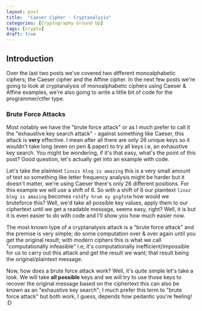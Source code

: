 ```yaml
---
layout: post
title:  "Caeser Cipher - Cryptanalysis"
categories: [Cryptography Ground Up]
tags: [crypto]
draft: true
---
```


## Introduction

Over the last two posts we've covered two different monoalphabetic ciphers; the Caeser cipher and the Affine cipher. In the next few posts we're going to look at cryptanalysis of monoalphabetic ciphers using Caeser & Affine examples, we're also going to write a little bit of code for the programmer/ctfer type.

### Brute Force Attacks

Most notably we have the "brute force attack" or as I much prefer to call it the "exhaustive key search attack" - against something like Caeser, this attack is **very** effective. I mean after all there are only 26 unique keys so it wouldn't take long (even on pen & paper) to try all keys i.e, an exhaustive key search. You might be wondering, if it's that easy, what's the point of this post? Good question, let's actually get into an example with code.

Let's take the plaintext `linxzs blog is amazing` this is a very small amount of text so something like letter frequency analysis might be harder but it doesn't matter, we're using Caeser there's only 26 different positions. For this example we will use a shift of 6. So with a shift of 6 our plaintext `linxz blog is amazing` becomes `rotdfy hrum oy gsgfotm` how would we bruteforce this? Well, we'd take all possible key values, apply them to our ciphertext until we get a readable message, seems easy, right? Well, it is but it is even easier to do with code and I'll show you how much easier now.








The most known type of a cryptanalysis attack is a "brute force attack" and the premise is very simple; do some computation over & over again until you get the original result; with modern ciphers this is what we call "computationally infeasible" i.e; it's computationally inefficient/impossible for us to carry out this attack and get the result we want; that result being the original/plaintext message.

Now, how does a brute force attack work? Well, it's quite simple let's take a look. We will take **all possible** keys and we will try to use those keys to recover the original message based on the ciphertext this can also be known as an "exhaustive key search"; I much prefer this term to "brute force attack" but both work, I guess, depends how pedantic you're feeling! :D
